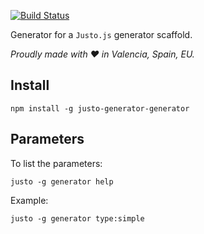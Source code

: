 [![Build Status](https://travis-ci.org/justojsg/justo-generator-generator.svg?branch=master)](https://travis-ci.org/justojsg/justo-generator-generator)

Generator for a `Justo.js` generator scaffold.

*Proudly made with ♥ in Valencia, Spain, EU.*

## Install

```
npm install -g justo-generator-generator
```

## Parameters

To list the parameters:

```
justo -g generator help
```

Example:

```
justo -g generator type:simple
```
